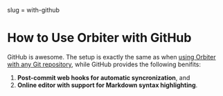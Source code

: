 slug = with-github

# How to Use Orbiter with GitHub

GitHub is awesome. The setup is exactly the same as when [using Orbiter with any Git repository](/guide/with-git), while GitHub provides the following benifits:

1. **Post-commit web hooks for automatic syncronization**, and
2. **Online editor with support for Markdown syntax highlighting**.

